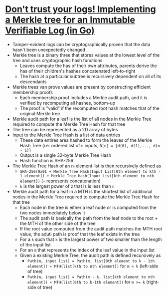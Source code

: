 # [Don't trust your logs! Implementing a Merkle tree for an Immutable Verifiable Log (in Go)](https://aly.arriqaaq.com/merkle-tree-and-verifiable-data-structures/)

* Tamper-evident logs can be cryptographically proven that the data hasn't been unexpectedly changed
* Merkle tree is a binary three that stores values at the lowest level of the tree and uses cryptographic hash functions
  * Leaves compute the has of their own attributes, parents derive the has of their children's hashes concatenated left-to-right
  * The hash at a particular subtree is recursively dependent on all of its descendants
* Merkle trees van prove values are present by constructing efficient membership proofs
  * Each membership proof includes a Merkle audit path, and it is verified by recomputing all hashes, bottom-up
  * The proof is "valid" if the recomputed root hash matches that of the original Merkle tree
* Merkle audit path for a leaf is the list of all nodes in the Merkle Tree required to compute the Merkle Tree Hash for that tree
* The tree can be represented as a 2D array of bytes
* Input to the Merkle Tree Hash is a list of data entries
  * These data entires area hashed to form the leaves of the Merkle Hash Tree (i.e. ordered list of `n` inputs, `D[n] = {d(0), d(1),..., d(n - 1)}`
  * Output is a single 32-byte Merkle Tree Hash
  * Hash function is SHA-256
* The Merkle Tree Hash of an n-element list is then recursively defined as
  * `SHA-256(0x01 + Merkle Tree Hash(Input List[0th element to kth - 1 element]) + Merkle Tree Hash(Input List[kth element to nth element])` (`+` represents concatenation)
  * `k` is the largest power of `2` that is is less than `n`
* Merkle audit path for a leaf in a MTH is the shortest list of additional nodes in the Merkle Tree required to compute the Merkle Tree Hash for that tree
  * Each node in the tree is either a leaf node or is computed from the two nodes immediately below it
  * The audit path is basically the path from the leaf node to the root + the MTH of the other side of the tree
  * If the root value computed from the audit path matches the MTH root value, the aduti path is proof that the leaf exists in the tree
  * For a `k` such that `k` is the largest power of two smaller than the length of the input list
  * For an `m` that represents the index of the leaf value in the input list
  * Given a existing Merkle Tree, the audit path is defined recursively as
    * `Path(m, input list) = Path(m, list[0th element to k - 1th element]) + MTH(list[kth to nth element])` for `m < k` (left-side of tree)
    * `Path(m, input list) = Path(m - k, list[kth element to nth element]) + MTH(list[0th to k-1th element])` for `m >= k` (right-side of tree)
